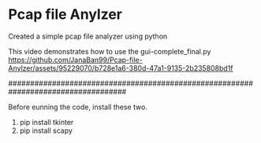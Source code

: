 # Pcap file Anylzer
 
Created a simple pcap file analyzer using python 


This video demonstrates how to use the gui-complete_final.py
https://github.com/JanaBan99/Pcap-file-Anylzer/assets/95229070/b728e1a6-380d-47a1-9135-2b235808bd1f

###################################################################################

Before eunning the code, install these two.
1. pip install tkinter
2. pip install scapy
